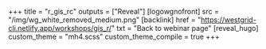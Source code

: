 +++
title = "r_gis_rc"
outputs = ["Reveal"]
[logowgnofront]
src = "/img/wg_white_removed_medium.png"
[backlink]
href = "https://westgrid-cli.netlify.app/workshops/gis_r/"
txt = "Back to webinar page"
[reveal_hugo]
custom_theme = "mh4.scss"
custom_theme_compile = true
+++
